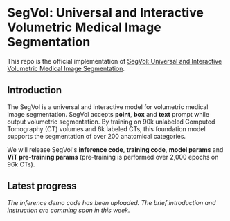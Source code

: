 # SegVol: Universal and Interactive Volumetric Medical Image Segmentation
This repo is the official implementation of [SegVol: Universal and Interactive Volumetric Medical Image Segmentation](https://arxiv.org/abs/2311.13385).

## Introduction
The SegVol is a universal and interactive model for volumetric medical image segmentation. SegVol accepts **point**, **box** and **text** prompt while output volumetric segmentation. By training on 90k unlabeled Computed Tomography (CT) volumes and 6k labeled CTs, this foundation model supports the segmentation of over 200 anatomical categories.

We will release SegVol's **inference code**, **training code**, **model params** and **ViT pre-training params** (pre-training is performed over 2,000 epochs on 96k  CTs). 

## Latest progress
*The inference demo code has been uploaded. The brief introduction and instruction are comming soon in this week.*
